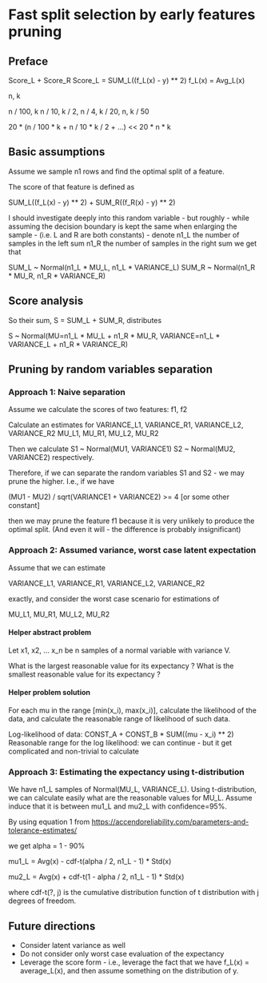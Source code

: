 # Fast split selection by early features pruning
## Preface

Score_L + Score_R
Score_L = SUM_L((f_L(x) - y) ** 2)
f_L(x) = Avg_L(x)


n, k

n / 100, k
n / 10,  k / 2,
n / 4, k / 20,
n, k / 50


20 * (n / 100 * k + n / 10 * k / 2 + ...) << 20 * n * k

## Basic assumptions
Assume we sample n1 rows and find the optimal split of a feature.

The score of that feature is defined as

SUM_L((f_L(x) - y) ** 2) + 
SUM_R((f_R(x) - y) ** 2)


I should investigate deeply into this random variable - 
but roughly - while assuming the decision boundary is kept
the same when enlarging the sample - (i.e. L and R are both constants) -
denote n1_L the number of samples in the left sum
n1_R the number of samples in the right sum
we get that 

SUM_L ~ Normal(n1_L * MU_L, n1_L * VARIANCE_L)
SUM_R ~ Normal(n1_R * MU_R, n1_R * VARIANCE_R)

## Score analysis

So their sum, S = SUM_L + SUM_R, distributes

S ~ Normal(MU=n1_L * MU_L + n1_R * MU_R, 
           VARIANCE=n1_L * VARIANCE_L + n1_R * VARIANCE_R)


##  Pruning by random variables separation

### Approach 1: Naive separation
Assume we calculate the scores of two features: f1, f2

Calculate an estimates for 
VARIANCE_L1, VARIANCE_R1,  VARIANCE_L2, VARIANCE_R2
MU_L1, MU_R1, MU_L2, MU_R2

Then we calculate
S1 ~ Normal(MU1, VARIANCE1)
S2 ~ Normal(MU2, VARIANCE2)
respectively.

Therefore, if we can separate the random variables S1 and S2 -
we may prune the higher.
I.e., if we have

(MU1 - MU2) / sqrt(VARIANCE1 + VARIANCE2) >= 4 [or some other constant]

then we may prune the feature f1 because it is very unlikely to
produce the optimal split.
(And even it will - the difference is probably insignificant)


### Approach 2: Assumed variance, worst case latent expectation

Assume that we can estimate 

VARIANCE_L1, VARIANCE_R1,  VARIANCE_L2, VARIANCE_R2

exactly, and consider the worst case scenario for estimations of
 
MU_L1, MU_R1, MU_L2, MU_R2

#### Helper abstract problem
Let x1, x2, ... x_n be n samples of a normal variable 
with variance V.

What is the largest reasonable value for its expectancy ?
What is the smallest reasonable value for its expectancy ?

#### Helper problem solution
For each mu in the range [min(x_i), max(x_i)], calculate the likelihood
of the data, and calculate the reasonable range of likelihood of such data.

Log-likelihood of data:
CONST_A + CONST_B * SUM((mu - x_i) ** 2)
Reasonable range for the log likelihood:
    we can continue - but it get complicated and non-trivial to calculate




### Approach 3: Estimating the expectancy using t-distribution 
We have n1_L samples of Normal(MU_L, VARIANCE_L).
Using t-distribution, we can calculate easily what are
the reasonable values for MU_L.
Assume induce that it is between mu1_L and mu2_L with
confidence=95%.

By using equation 1 from 
https://accendoreliability.com/parameters-and-tolerance-estimates/

we get
alpha = 1 - 90%

mu1_L = Avg(x) - cdf-t(alpha / 2, n1_L - 1) * Std(x)

mu2_L = Avg(x) + cdf-t(1 - alpha / 2, n1_L - 1) * Std(x)

where cdf-t(?, j) is the cumulative distribution function of t distribution
with j degrees of freedom.


## Future directions
* Consider latent variance as well
* Do not consider only worst case evaluation of the expectancy
* Leverage the score form - i.e., leverage the fact that we have
f_L(x) = average_L(x), and then assume something on the distribution of y.
 
